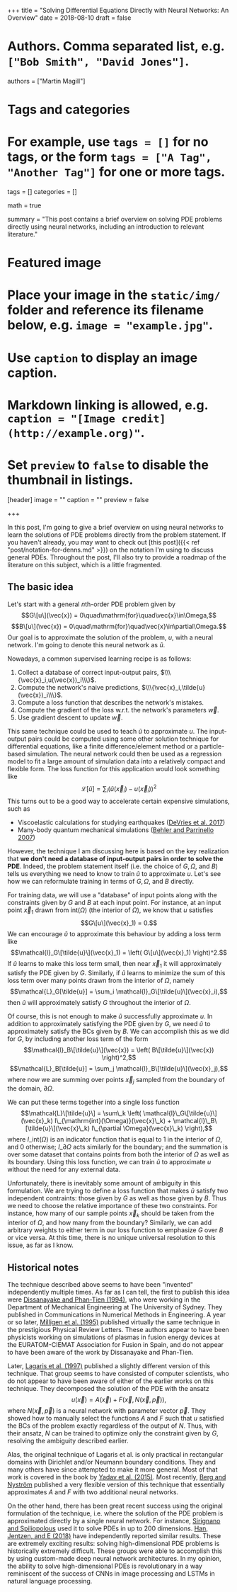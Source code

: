 +++
title = "Solving Differential Equations Directly with Neural Networks: An Overview"
date = 2018-08-10
draft = false

# Authors. Comma separated list, e.g. `["Bob Smith", "David Jones"]`.
authors = ["Martin Magill"]

# Tags and categories
# For example, use `tags = []` for no tags, or the form `tags = ["A Tag", "Another Tag"]` for one or more tags.
tags = []
categories = []

math = true

summary = "This post contains a brief overview on solving PDE problems directly using neural networks, including an introduction to relevant literature."

# Featured image
# Place your image in the `static/img/` folder and reference its filename below, e.g. `image = "example.jpg"`.
# Use `caption` to display an image caption.
#   Markdown linking is allowed, e.g. `caption = "[Image credit](http://example.org)"`.
# Set `preview` to `false` to disable the thumbnail in listings.
[header]
image = ""
caption = ""
preview = false

+++


In this post, I'm going to give a brief overview on using neural networks to learn the solutions of PDE problems directly from the problem statement.
If you haven't already, you may want to check out [this post]({{< ref "post/notation-for-denns.md" >}}) on the notation I'm using to discuss general PDEs.
Throughout the post, I'll also try to provide a roadmap of the literature on this subject, which is a little fragmented.


## The basic idea

Let's start with a general $n$th-order PDE problem given by
$$G\[u\](\vec{x}) = 0\quad\mathrm{for}\quad\vec{x}\in\Omega,$$
$$B\[u\](\vec{x}) = 0\quad\mathrm{for}\quad\vec{x}\in\partial\Omega.$$
Our goal is to approximate the solution of the problem, $u$, with a neural network.
I'm going to denote this neural network as $\tilde{u}$.

Nowadays, a common supervised learning recipe is as follows:

1. Collect a database of correct input-output pairs, $\\\{\vec{x}_i,u(\vec{x})_i\\\}$.
2. Compute the network's naive predictions, $\\\{\vec{x}_i,\tilde{u}(\vec{x})_i\\\}$.
3. Compute a loss function that describes the network's mistakes.
4. Compute the gradient of the loss w.r.t. the network's parameters $\vec{w}$.
5. Use gradient descent to update $\vec{w}$.

This same technique could be used to teach $\tilde{u}$ to approximate $u$.
The input-output pairs could be computed using some other solution technique for differential equations, like a finite difference/element method or a particle-based simulation.
The neural network could then be used as a regression model to fit a large amount of simulation data into a relatively compact and flexible form.
The loss function for this application would look something like
$$\mathcal{L}[\tilde{u}] = \sum_i \left( \tilde{u}(\vec{x}_i) - u(\vec{x}_i) \right)^2$$
This turns out to be a good way to accelerate certain expensive simulations, such as

* Viscoelastic calculations for studying earthquakes ([DeVries et al. 2017](https://arxiv.org/abs/1701.08884))
* Many-body quantum mechanical simulations ([Behler and Parrinello 2007](https://journals.aps.org/prl/abstract/10.1103/PhysRevLett.98.146401))

However, the technique I am discussing here is based on the key realization that **we don't need a database of input-output pairs in order to solve the PDE**.
Indeed, the problem statement itself (i.e. the choice of $G,\Omega$, and $B$) tells us everything we need to know to train $\tilde{u}$ to approximate $u$.
Let's see how we can reformulate training in terms of $G,\Omega$, and $B$ directly.

For training data, we will use a "database" of input points along with the constraints given by $G$ and $B$ at each input point.
For instance, at an input point $\vec{x}_1$ drawn from $\mathrm{int}(\Omega)$ (the interior of $\Omega$), we know that $u$ satisfies
$$G\[u\](\vec{x}_1) = 0.$$
We can encourage $\tilde{u}$ to approximate this behaviour by adding a loss term like
$$\mathcal{l}_G\[\tilde{u}\](\vec{x}_1) = \left( G\[u\](\vec{x}_1) \right)^2.$$
If $\tilde{u}$ learns to make this loss term small, then near $\vec{x}_1$ it will approximately satisfy the PDE given by $G$.
Similarly, if $\tilde{u}$ learns to minimize the sum of this loss term over many points drawn from the interior of $\Omega$, namely
$$\mathcal{L}_G[\tilde{u}] = \sum_i \mathcal{l}_G\[\tilde{u}\](\vec{x}_i),$$
then $\tilde{u}$ will approximately satisfy $G$ throughout the interior of $\Omega$.

Of course, this is not enough to make $\tilde{u}$ successfully approximate $u$.
In addition to approximately satisfying the PDE given by $G$, we need $\tilde{u}$ to approximately satisfy the BCs given by $B$.
We can accomplish this as we did for $G$, by including another loss term of the form
$$\mathcal{l}_B\[\tilde{u}\](\vec{x}) = \left( B\[\tilde{u}\](\vec{x}) \right)^2,$$
$$\mathcal{L}_B[\tilde{u}] = \sum_j \mathcal{l}_B\[\tilde{u}\](\vec{x}_j),$$
where now we are summing over points $\vec{x}_j$ sampled from the boundary of the domain, $\partial \Omega$.

We can put these terms together into a single loss function
$$\mathcal{L}\[\tilde{u}\] = \sum\_k \left( \mathcal{l}\_G\[\tilde{u}\](\vec{x}_k) I\_{\mathrm{int}(\Omega)}(\vec{x}\_k) + \mathcal{l}\_B\[\tilde{u}\](\vec{x}\_k) I\_{\partial \Omega}(\vec{x}\_k) \right),$$
where $I\_{\mathrm{int}(\Omega)}$ is an indicator function that is equal to 1 in the interior of $\Omega$, and 0 otherwise; $I\_{\partial \Omega}$ acts similarly for the boundary; and the summation is over some dataset that contains points from both the interior of $\Omega$ as well as its boundary.
Using this loss function, we can train $\tilde{u}$ to approximate $u$ without the need for any external data.

Unfortunately, there is inevitably some amount of ambiguity in this formulation.
We are trying to define a loss function that makes $\tilde{u}$ satisfy two independent contraints: those given by $G$ as well as those given by $B$.
Thus we need to choose the relative importance of these two constraints.
For instance, how many of our sample points $\vec{x}_k$ should be taken from the interior of $\Omega$, and how many from the boundary?
Similarly, we can add arbitrary weights to either term in our loss function to emphasize $G$ over $B$ or vice versa.
At this time, there is no unique universal resolution to this issue, as far as I know.


## Historical notes

The technique described above seems to have been "invented" independently multiple times.
As far as I can tell, the first to publish this idea were [Dissanayake and Phan-Tien (1994)](https://onlinelibrary.wiley.com/doi/abs/10.1002/cnm.1640100303), who were working in the Department of Mechanical Engineering at The University of Sydney.
They published in Communications in Numerical Methods in Engineering.
A year or so later, [Milligen et al. (1995)](https://journals.aps.org/prl/abstract/10.1103/PhysRevLett.75.3594) published virtually the same technique in the prestigious Physical Review Letters.
These authors appear to have been physicists working on simulations of plasmas in fusion energy devices at the EURATOM-CIEMAT Association for Fusion in Spain, and do not appear to have been aware of the work by Dissanayake and Phan-Tien.

Later, [Lagaris et al. (1997)](https://arxiv.org/abs/physics/9705023) published a slightly different version of this technique.
That group seems to have consisted of computer scientists, who do not appear to have been aware of either of the earlier works on this technique.
They decomposed the solution of the PDE with the ansatz
$$u(\vec{x}) = A(\vec{x}) + F(\vec{x},N(\vec{x},\vec{p})),$$
where $N(\vec{x},\vec{p})$ is a neural network with parameter vector $\vec{p}$.
They showed how to manually select the functions $A$ and $F$ such that $u$ satisfied the BCs of the problem exactly regardless of the output of $N$.
Thus, with their ansatz, $N$ can be trained to optimize only the constraint given by $G$, resolving the ambiguity described earlier.

Alas, the original technique of Lagaris et al. is only practical in rectangular domains with Dirichlet and/or Neumann boundary conditions.
They and many others have since attempted to make it more general.
Most of that work is covered in the book by [Yadav et al. (2015)](https://link.springer.com/content/pdf/10.1007/978-94-017-9816-7.pdf).
Most recently, [Berg and Nystr&ouml;m](https://arxiv.org/abs/1711.06464) published a very flexible version of this technique that essentially approximates $A$ and $F$ with two additional neural networks.

On the other hand, there has been great recent success using the original formulation of the technique, i.e. where the solution of the PDE problem is approximated directly by a single neural network.
For instance, [Sirignano and Spiliopolous](https://arxiv.org/pdf/1708.07469.pdf) used it to solve PDEs in up to 200 dimensions.
[Han, Jentzen, and E (2018)](http://www.pnas.org/content/early/2018/08/03/1718942115.short) have independently reported similar results.
These are extremely exciting results: solving high-dimensional PDE problems is historically extremely difficult.
These groups were able to accomplish this by using custom-made deep neural network architectures.
In my opinion, the ability to solve high-dimensional PDEs is revolutionary in a way reminiscent of the success of CNNs in image processing and LSTMs in natural language processing.






